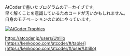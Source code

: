 AtCoderで書いたプログラムのアーカイブです。   
早く解くことを意識しているためコードが汚いかもしれません。  
自身のモチベーションのためにやっています。

[![AtCoder Trophies](https://atcoder-trophies.vercel.app/api/v1/atcoder?username=Utrillo)](https://github.com/KATO-Hiro/AtCoderTrophies)

https://atcoder.jp/users/Utrillo  
[https://kenkoooo.com/atcoder/#/table/](https://kenkoooo.com/atcoder/#/user/Utrillo)
